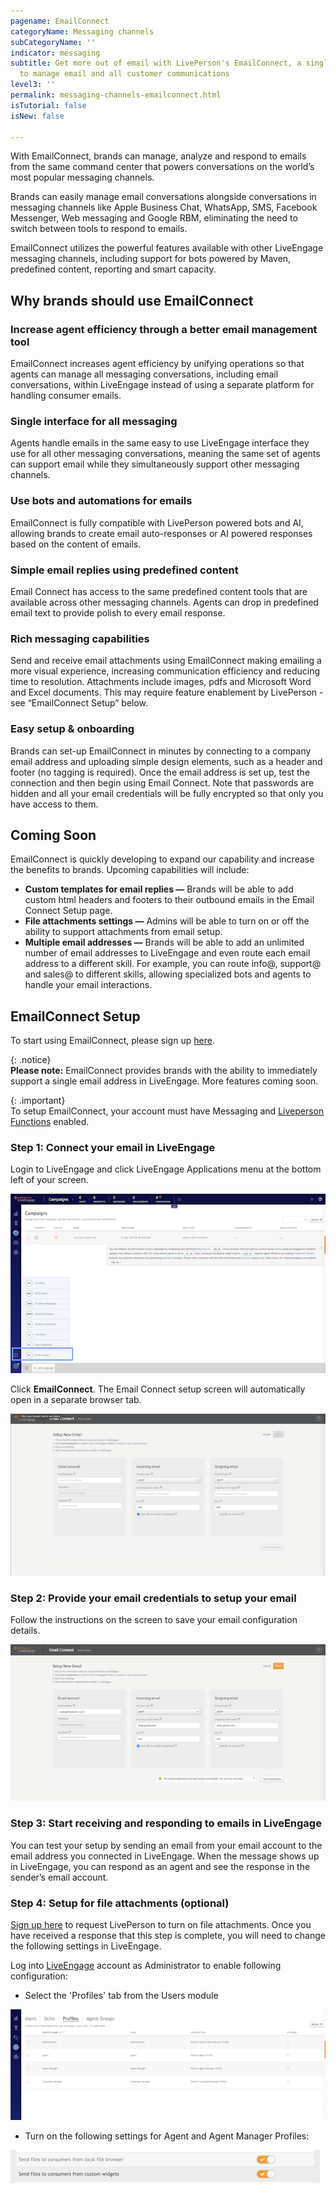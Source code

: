 ```yaml
---
pagename: EmailConnect
categoryName: Messaging channels
subCategoryName: ''
indicator: messaging
subtitle: Get more out of email with LivePerson's EmailConnect, a single platform
  to manage email and all customer communications
level3: ''
permalink: messaging-channels-emailconnect.html
isTutorial: false
isNew: false

---
```

With EmailConnect, brands can manage, analyze and respond to emails from the same command center that powers conversations on the world’s most popular messaging channels.

Brands can easily manage email conversations alongside conversations in messaging channels like Apple Business Chat, WhatsApp, SMS, Facebook Messenger, Web messaging and Google RBM, eliminating the need to switch between tools to respond to emails.

EmailConnect utilizes the powerful features available with other LiveEngage messaging channels, including support for bots powered by Maven, predefined content, reporting and smart capacity.

## Why brands should use EmailConnect

### Increase agent efficiency through a better email management tool

EmailConnect increases agent efficiency by unifying operations so that agents can manage all messaging conversations, including email conversations, within LiveEngage instead of using a separate platform for handling consumer emails.

### Single interface for all messaging

Agents handle emails in the same easy to use LiveEngage interface they use for all other messaging conversations, meaning the same set of agents can support email while they simultaneously support other messaging channels.

### Use bots and automations for emails

EmailConnect is fully compatible with LivePerson powered bots and AI, allowing brands to create email auto-responses or AI powered responses based on the content of emails.

### Simple email replies using predefined content

Email Connect has access to the same predefined content tools that are available across other messaging channels. Agents can drop in predefined email text to provide polish to every email response.

### Rich messaging capabilities

Send and receive email attachments using EmailConnect making emailing a more visual experience, increasing communication efficiency and reducing time to resolution. Attachments include images, pdfs and Microsoft Word and Excel documents. This may require feature enablement by LivePerson - see “EmailConnect Setup” below.

### Easy setup & onboarding

Brands can set-up EmailConnect in minutes by connecting to a company email address and uploading simple design elements, such as a header and footer (no tagging is required). Once the email address is set up, test the connection and then begin using Email Connect. Note that passwords are hidden and all your email credentials will be fully encrypted so that only you have access to them.

## Coming Soon

EmailConnect is quickly developing to expand our capability and increase the benefits to brands. Upcoming capabilities will include:

* **Custom templates for email replies —** Brands will be able to add custom html headers and footers to their outbound emails in the Email Connect Setup page.
* **File attachments settings —** Admins will be able to turn on or off the ability to support attachments from email setup.
* **Multiple email addresses —** Brands will be able to add an unlimited number of email addresses to LiveEngage and even route each email address to a different skill. For example, you can route info@, support@ and sales@ to different skills, allowing specialized bots and agents to handle your email interactions.

## EmailConnect Setup

To start using EmailConnect, please sign up [here](https://docs.google.com/forms/d/e/1FAIpQLSet6aDz6a3pS5gFoA9mtslwfasfP8TEUsZuJQe0isDlQbx1IQ/viewform).

<!--Start using EmailConnect today - you can set this up on your own and be up and running in minutes.-->

{: .notice}  
**Please note:** EmailConnect provides brands with the ability to immediately support a single email address in LiveEngage. More features coming soon.

{: .important}  
To setup EmailConnect, your account must have Messaging and [Liveperson Functions](https://knowledge.liveperson.com/developer-tools-liveperson-functions.html) enabled.

### Step 1: Connect your email in LiveEngage

Login to LiveEngage and click LiveEngage Applications menu at the bottom left of your screen.

![](img/email-connect-1.png)

Click **EmailConnect**. The Email Connect setup screen will automatically open in a separate browser tab.

![](img/email-connect-2.png)

### Step 2: Provide your email credentials to setup your email

Follow the instructions on the screen to save your email configuration details.

![](img/email-connect-3.png)

### Step 3: Start receiving and responding to emails in LiveEngage

You can test your setup by sending an email from your email account to the email address you connected in LiveEngage. When the message shows up in LiveEngage, you can respond as an agent and see the response in the sender’s email account.

### Step 4: Setup for file attachments (optional)

[Sign up here](https://docs.google.com/forms/d/1p48Be_gJMjWzZLcBQTO-cvomuGcjTI4rRxx88Y-wyoU/edit) to request LivePerson to turn on file attachments. Once you have received a response that this step is complete, you will need to change the following settings in LiveEngage.

Log into [LiveEngage](https://authentication.liveperson.net) account as Administrator to enable following configuration:

* Select the 'Profiles' tab from the Users module

![](img/email-connect-4.png)

* Turn on the following settings for Agent and Agent Manager Profiles:

![](img/email-connect-5.png)